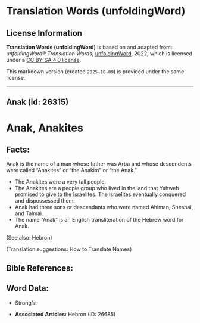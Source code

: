 # Translation Words (unfoldingWord)

## License Information

**Translation Words (unfoldingWord)** is based on and adapted from: _unfoldingWord® Translation Words_, [unfoldingWord](https://unfoldingword.org/utw), 2022, which is licensed under a [CC BY-SA 4.0 license](https://creativecommons.org/licenses/by-sa/4.0/legalcode.en).

This markdown version (created `2025-10-09`) is provided under the same license.



--------------------------------

## Anak (id: 26315)

Anak, Anakites
==============

Facts:
------

Anak is the name of a man whose father was Arba and whose descendents were called “Anakites” or “the Anakim” or “the Anak.”

* The Anakites were a very tall people.
* The Anakites are a people group who lived in the land that Yahweh promised to give to the Israelites. The Israelites eventually conquered and dispossessed them.
* Anak had three sons or descendants who were named Ahiman, Sheshai, and Talmai.
* The name “Anak” is an English transliteration of the Hebrew word for Anak.

(See also: Hebron)

(Translation suggestions: How to Translate Names)

Bible References:
-----------------

Word Data:
----------

* Strong’s:

* **Associated Articles:** Hebron (ID: 26685)

